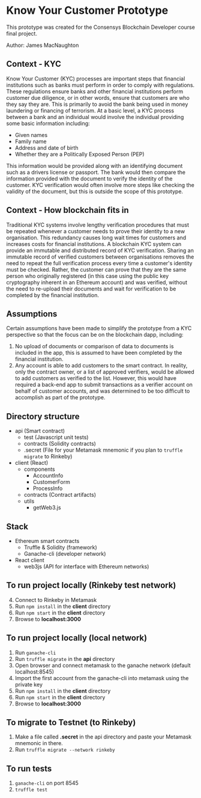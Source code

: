 # Know Your Customer Prototype
This prototype was created for the Consensys Blockchain Developer course final project.

Author: James MacNaughton

## Context - KYC
Know Your Customer (KYC) processes are important steps that financial institutions such as banks must perform in order to comply with regulations. These regulations ensure banks and other financial institutions perform customer due diligence, or in other words, ensure that customers are who they say they are. This is primarily to avoid the bank being used in money laundering or financing of terrorism. At a basic level, a KYC process between a bank and an individual would involve the individual providing some basic information including:
- Given names
- Family name
- Address and date of birth
- Whether they are a Politically Exposed Person (PEP)

This information would be provided along with an identifying document such as a drivers license or passport. The bank would then compare the information provided with the document to verify the identity of the customer. KYC verification would often involve more steps like checking the validity of the document, but this is outside the scope of this prototype.

## Context - How blockchain fits in
Traditional KYC systems involve lengthy verification procedures that must be repeated whenever a customer needs to prove their identity to a new organisation. This redundancy causes long wait times for customers and increases costs for financial institutions. A blockchain KYC system can provide an immutable and distributed record of KYC verification. Sharing an immutable record of verified customers between organisations removes the need to repeat the full verification process every time a customer's identity must be checked. Rather, the customer can prove that they are the same person who originally registered (in this case using the public key cryptography inherent in an Ethereum account) and was verified, without the need to re-upload their documents and wait for verification to be completed by the financial institution.

## Assumptions
Certain assumptions have been made to simplify the prototype from a KYC perspective so that the focus can be on the blockchain dapp, including:
1. No upload of documents or comparison of data to documents is included in the app, this is assumed to have been completed by the financial institution. 
2. Any account is able to add customers to the smart contract. In reality, only the contract owner, or a list of approved verifiers, would be allowed to add customers as verified to the list. However, this would have required a back-end app to submit transactions as a verifier account on behalf of customer accounts, and was determined to be too difficult to accomplish as part of the prototype.

## Directory structure
- api (Smart contract)
  - test (Javascript unit tests)
  - contracts (Solidity contracts)
  - .secret (File for your Metamask mnemonic if you plan to `truffle migrate` to Rinkeby)
- client (React)
  - components
    - AccountInfo
    - CustomerForm
    - ProcessInfo
  - contracts (Contract artifacts)
  - utils
    - getWeb3.js

## Stack
- Ethereum smart contracts
  - Truffle & Solidity (framework)
  - Ganache-cli (developer network)
- React client
  - web3js (API for interface with Ethereum networks)

## To run project locally (Rinkeby test network)
4. Connect to Rinkeby in Metamask
5. Run `npm install` in the **client** directory
6. Run `npm start` in the **client** directory
7. Browse to **localhost:3000**

## To run project locally (local network)
1. Run `ganache-cli`
2. Run `truffle migrate` in the **api** directory
3. Open browser and connect metamask to the ganache network (default localhost:8545)
4. Import the first account from the ganache-cli into metamask using the private key
5. Run `npm install` in the **client** directory
6. Run `npm start` in the **client** directory
7. Browse to **localhost:3000**

## To migrate to Testnet (to Rinkeby)
1. Make a file called **.secret** in the api directory and paste your Metamask mnemonic in there.
2. Run `truffle migrate --network rinkeby`

## To run tests
1. `ganache-cli` on port 8545
2. `truffle test`